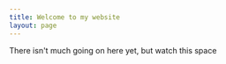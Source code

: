 ```yaml
---
title: Welcome to my website
layout: page
---
```


There isn't much going on here yet, but watch this space